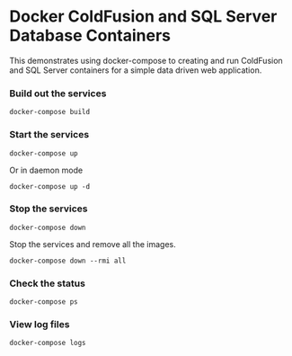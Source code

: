 # Docker ColdFusion and SQL Server Database Containers

This demonstrates using docker-compose to creating and run ColdFusion and SQL Server containers for a simple data driven web application.  

### Build out the services

`docker-compose build`

### Start the services

`docker-compose up`

Or in daemon mode

`docker-compose up -d`

### Stop the services

`docker-compose down`

Stop the services and remove all the images.

`docker-compose down --rmi all`

### Check the status

`docker-compose ps`

### View log files

`docker-compose logs`